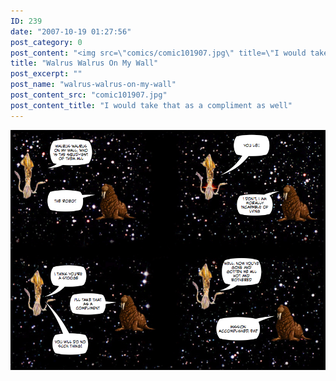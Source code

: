 ```yaml
---
ID: 239
date: "2007-10-19 01:27:56"
post_category: 0
post_content: "<img src=\"comics/comic101907.jpg\" title=\"I would take that as a compliment as well\" />"
title: "Walrus Walrus On My Wall"
post_excerpt: ""
post_name: "walrus-walrus-on-my-wall"
post_content_src: "comic101907.jpg"
post_content_title: "I would take that as a compliment as well"
---
```



[![I would take that as a compliment as well](/comics-hi-res/comic101907.jpg)](/comics-hi-res/comic101907.jpg "I would take that as a compliment as well")
